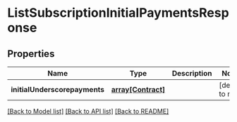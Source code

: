 # ListSubscriptionInitialPaymentsResponse

## Properties
Name | Type | Description | Notes
------------ | ------------- | ------------- | -------------
**initialUnderscorepayments** | [**array[Contract]**](Contract.md) |  | [default to null]

[[Back to Model list]](../README.md#documentation-for-models) [[Back to API list]](../README.md#documentation-for-api-endpoints) [[Back to README]](../README.md)


